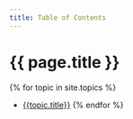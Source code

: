 ```yaml
---
title: Table of Contents
---
```


# {{ page.title }}

{% for topic in site.topics %}
* [{{topic.title}}]({{topic.url}}) 
{% endfor %}